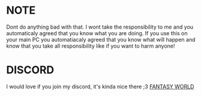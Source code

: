 # NOTE

Dont do anything bad with that. I wont take the responsibility to me and you automaticaly agreed that you know what you are doing.
If you use this on your main PC you automatiacaly agreed that you know what will happen and know that you take all responsibility 
like if you want to harm anyone!



# DISCORD

I would love if you join my discord, it's kinda nice there ;3
[FANTASY WORLD](https://discord.gg/PHUAyGJwKA)
